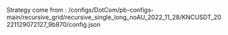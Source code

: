 Strategy come from : /configs/DotCom/pb-configs-main/recursive_grid/recursive_single_long_noAU_2022_11_28/KNCUSDT_20221129072127_9b870/config.json